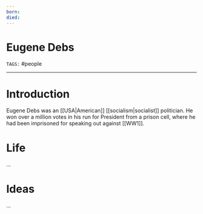 ```yaml
---
born: 
died: 
---
```

# Eugene Debs
`TAGS:` #people 

---
# Introduction
Eugene Debs was an [[USA|American]] [[socialism|socialist]] politician. He won over a million votes in his run for President from a prison cell, where he had been imprisoned for speaking out against [[WW1]]. 

# Life
...
# Ideas
...